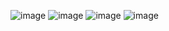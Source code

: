 ![image](https://github.com/user-attachments/assets/315f2206-388d-4045-8f2b-23e04e206fc8)
![image](https://github.com/user-attachments/assets/670f43a3-3af8-499c-9fe0-730374a746ac)
![image](https://github.com/user-attachments/assets/479c904f-cfb4-4093-aebd-16ca76d6bb0a)
![image](https://github.com/user-attachments/assets/c967c994-9b6e-447e-a114-246582cf3344)
